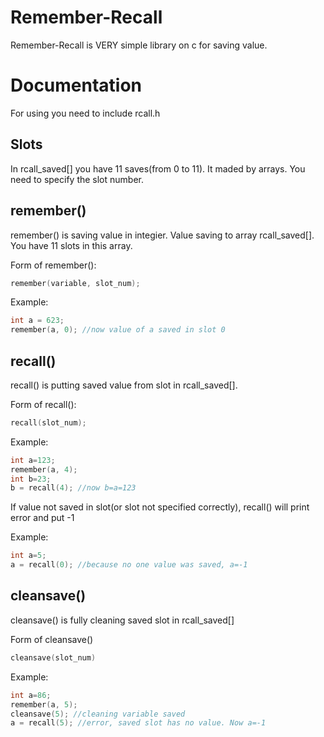 # Remember-Recall
Remember-Recall is VERY simple library on c for saving value. 

# Documentation
For using you need to include rcall.h

## Slots
In rcall_saved[] you have 11 saves(from 0 to 11). It maded by arrays. You need to specify the slot number.

## remember()
remember() is saving value in integier. Value saving to array rcall_saved[]. You have 11 slots in this array.

Form of remember():
```c
remember(variable, slot_num);
```

Example:
```c
int a = 623;
remember(a, 0); //now value of a saved in slot 0
```

## recall()
recall() is putting saved value from slot in rcall_saved[].

Form of recall():
```c
recall(slot_num);
```

Example:
```c
int a=123;
remember(a, 4);
int b=23;
b = recall(4); //now b=a=123
```
If value not saved in slot(or slot not specified correctly), recall() will print error and put -1

Example:
```c
int a=5;
a = recall(0); //because no one value was saved, a=-1
```

## cleansave()
cleansave() is fully cleaning saved slot in rcall_saved[]

Form of cleansave()
```c
cleansave(slot_num)
```

Example:
```c
int a=86;
remember(a, 5);
cleansave(5); //cleaning variable saved
a = recall(5); //error, saved slot has no value. Now a=-1
```








